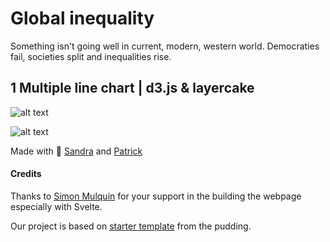# Global inequality

Something isn't going well in current, modern, western world. Democraties fail, societies split and inequalities rise.

## 1 Multiple line chart | d3.js & layercake

![alt text](<static/assets/Scrollytelling d3js and sevelte 1.png>)

![alt text](<static/assets/Scrollytelling d3js and sevelte 2.png>)

Made with :green_heart: [Sandra](https://www.sandraviz.com) and [Patrick](https://www.linkedin.com/in/patrickwojda/)

#### Credits

Thanks to [Simon Mulquin](https://github.com/SimonMulquin) for your support in the building the webpage especially with Svelte.

Our project is based on [starter template](https://github.com/the-pudding/svelte-starter) from the pudding.
